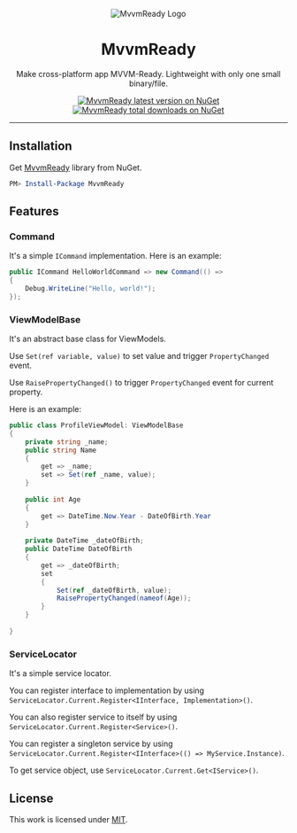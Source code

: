 <p align="center"><img src="https://3.bp.blogspot.com/-56Kz5T5WL04/Wn_KIg1oEkI/AAAAAAAAC1I/vCszFiZ8SjkW22dAKeCfml74SSfy1i_7wCLcBGAs/s1600/mvvmready.png" alt="MvvmReady Logo"></p>

<h1 align="center">MvvmReady</h1>

<p align="center">Make cross-platform app MVVM-Ready. Lightweight with only one small binary/file.</p>

<p align="center">
    <a href="https://www.nuget.org/packages/MvvmReady/"><img src="https://img.shields.io/nuget/v/MvvmReady.svg?style=for-the-badge&label=NuGet" alt="MvvmReady latest version on NuGet" title="MvvmReady latest version on NuGet"></a>
    <a href="https://www.nuget.org/packages/MvvmReady/"><img src="https://img.shields.io/nuget/dt/MvvmReady.svg?style=for-the-badge" alt="MvvmReady total downloads on NuGet" title="MvvmReady total downloads on NuGet"></a>
</p>

----

## Installation

Get [MvvmReady](http://www.nuget.org/packages/MvvmReady) library from NuGet.

```powershell
PM> Install-Package MvvmReady
```


## Features

### Command

It's a simple `ICommand` implementation. Here is an example:

```csharp
public ICommand HelloWorldCommand => new Command(() =>
{
    Debug.WriteLine("Hello, world!");
});
```

### ViewModelBase

It's an abstract base class for ViewModels.

Use `Set(ref variable, value)` to set value and trigger `PropertyChanged` event.

Use `RaisePropertyChanged()` to trigger `PropertyChanged` event for current property.

Here is an example:

```csharp
public class ProfileViewModel: ViewModelBase
{
    private string _name;
    public string Name
    {
        get => _name;
        set => Set(ref _name, value);
    }
    
    public int Age
    {
        get => DateTime.Now.Year - DateOfBirth.Year
    }
    
    private DateTime _dateOfBirth;
    public DateTime DateOfBirth
    {
        get => _dateOfBirth;
        set
        {
            Set(ref _dateOfBirth, value);
            RaisePropertyChanged(nameof(Age));
        }
    }
    
}
```

### ServiceLocator

It's a simple service locator.

You can register interface to implementation by using `ServiceLocator.Current.Register<IInterface, Implementation>()`.

You can also register service to itself by using `ServiceLocator.Current.Register<Service>()`.

You can register a singleton service by using `ServiceLocator.Current.Register<IInterface>(() => MyService.Instance)`.

To get service object, use `ServiceLocator.Current.Get<IService>()`.

## License

This work is licensed under [MIT](https://github.com/junian/mvvmready/blob/master/LICENSE).
